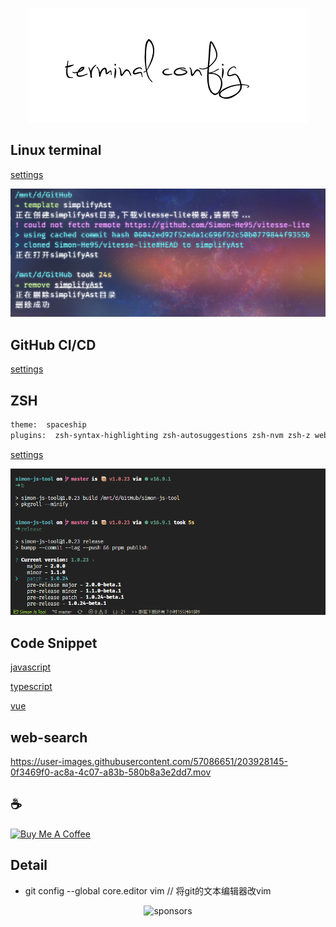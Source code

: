<span><div align="center">![picture](/images/kv.png)</div></span>

## Linux terminal
[settings](./linux/settings.json)

![ubuntu](/images/terminal.png "ubuntu terminal")


## GitHub CI/CD
[settings](./workflows/ci.yml)
 
## ZSH
```bash
theme:  spaceship
plugins:  zsh-syntax-highlighting zsh-autosuggestions zsh-nvm zsh-z web-search
```
[settings](./zshrc/.zshrc)

![ZSH](/images/vscode.png "zsh terminal")

## Code Snippet
[javascript](./code-snippet/javascript.json)

[typescript](./code-snippet/typescript.json)

[vue](./code-snippet/vue.json)

## web-search
https://user-images.githubusercontent.com/57086651/203928145-0f3469f0-ac8a-4c07-a83b-580b8a3e2dd7.mov

## :coffee: 
<a href="https://github.com/Simon-He95/sponsor" target="_blank"><img src="https://cdn.buymeacoffee.com/buttons/default-orange.png" alt="Buy Me A Coffee" style="height: 51px !important;width: 217px !important;" ></a>

## Detail
- git config --global core.editor vim // 将git的文本编辑器改vim

<span><div align="center">![sponsors](https://www.hejian.club/images/sponsors.jpg)</div></span>
